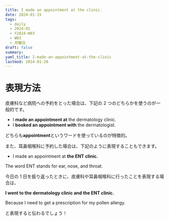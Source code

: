 ```yaml
---
title: I made an appointment at the clinic.
date: 2024-01-15
tags:
  - daily
  - 2024-01
  - Y2024-W03
  - W03
  - 月曜日
draft: false
summary: 
yaml_title: I-made-an-appointment-at-the-clinic
lastmod: 2024-01-20
---
```

# 表現方法

皮膚科など病院への予約をとった場合は、下記の 2 つのどちらかを使うのが一般的です。

- I **made an appointment at** the dermatology clinic.
- I **booked an appointment with** the dermatologist.

どちらも**appointment**というワードを使っているのが特徴的。

また、耳鼻咽喉科に予約した場合は、下記のように表現することもできます。

- I made an appointment at **the ENT clinic.**

The word ENT stands for ear, nose, and throat.

今日の 1 日を振り返ったときに、皮膚科や耳鼻咽喉科に行ったことを表現する場合は、

**I went to the dermatology clinic and the ENT clinic.**

Because I need to get a prescription for my pollen allergy.

と表現すると伝わるでしょう！
